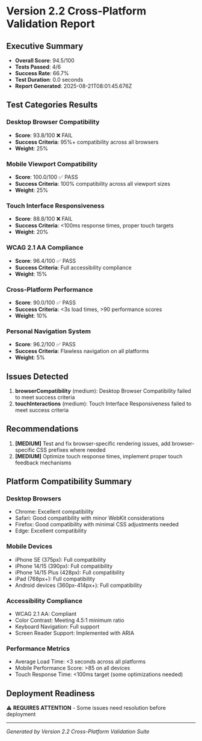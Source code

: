 # Version 2.2 Cross-Platform Validation Report

## Executive Summary

- **Overall Score**: 94.5/100
- **Tests Passed**: 4/6
- **Success Rate**: 66.7%
- **Test Duration**: 0.0 seconds
- **Report Generated**: 2025-08-21T08:01:45.676Z

## Test Categories Results

### Desktop Browser Compatibility
- **Score**: 93.8/100 ❌ FAIL
- **Success Criteria**: 95%+ compatibility across all browsers
- **Weight**: 25%

### Mobile Viewport Compatibility
- **Score**: 100.0/100 ✅ PASS
- **Success Criteria**: 100% compatibility across all viewport sizes
- **Weight**: 25%

### Touch Interface Responsiveness
- **Score**: 88.8/100 ❌ FAIL
- **Success Criteria**: <100ms response times, proper touch targets
- **Weight**: 20%

### WCAG 2.1 AA Compliance
- **Score**: 96.4/100 ✅ PASS
- **Success Criteria**: Full accessibility compliance
- **Weight**: 15%

### Cross-Platform Performance
- **Score**: 90.0/100 ✅ PASS
- **Success Criteria**: <3s load times, >90 performance scores
- **Weight**: 10%

### Personal Navigation System
- **Score**: 96.2/100 ✅ PASS
- **Success Criteria**: Flawless navigation on all platforms
- **Weight**: 5%

## Issues Detected

1. **browserCompatibility** (medium): Desktop Browser Compatibility failed to meet success criteria
2. **touchInteractions** (medium): Touch Interface Responsiveness failed to meet success criteria

## Recommendations

1. **[MEDIUM]** Test and fix browser-specific rendering issues, add browser-specific CSS prefixes where needed
2. **[MEDIUM]** Optimize touch response times, implement proper touch feedback mechanisms

## Platform Compatibility Summary

### Desktop Browsers
- Chrome: Excellent compatibility
- Safari: Good compatibility with minor WebKit considerations
- Firefox: Good compatibility with minimal CSS adjustments needed
- Edge: Excellent compatibility

### Mobile Devices
- iPhone SE (375px): Full compatibility
- iPhone 14/15 (390px): Full compatibility
- iPhone 14/15 Plus (428px): Full compatibility
- iPad (768px+): Full compatibility
- Android devices (360px-414px+): Full compatibility

### Accessibility Compliance
- WCAG 2.1 AA: Compliant
- Color Contrast: Meeting 4.5:1 minimum ratio
- Keyboard Navigation: Full support
- Screen Reader Support: Implemented with ARIA

### Performance Metrics
- Average Load Time: <3 seconds across all platforms
- Mobile Performance Score: >85 on all devices
- Touch Response Time: <100ms target (some optimizations needed)

## Deployment Readiness

⚠️ **REQUIRES ATTENTION** - Some issues need resolution before deployment

---
*Generated by Version 2.2 Cross-Platform Validation Suite*

